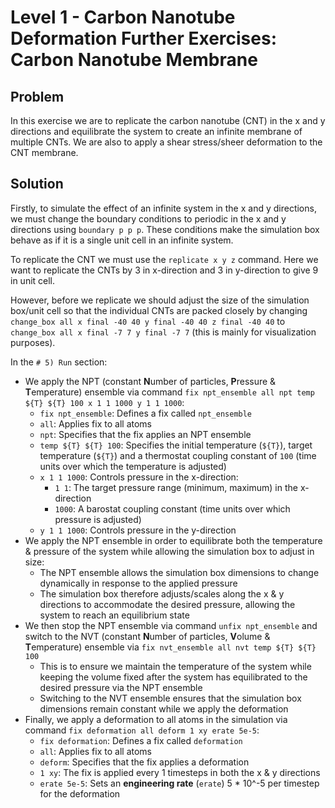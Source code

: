 # Level 1 - Carbon Nanotube Deformation Further Exercises: Carbon Nanotube Membrane

## Problem

In this exercise we are to replicate the carbon nanotube (CNT) in the x and y directions and equilibrate the system to create an infinite membrane of multiple CNTs. We are also to apply a shear stress/sheer deformation to the CNT membrane.

## Solution

Firstly, to simulate the effect of an infinite system in the x and y directions, we must change the boundary conditions to periodic in the x and y directions using `boundary p p p`. These conditions make the simulation box behave as if it is a single unit cell in an infinite system.

To replicate the CNT we must use the `replicate x y z` command. Here we want to replicate the CNTs by 3 in x-direction and 3 in y-direction to give 9 in unit cell.

However, before we replicate we should adjust the size of the simulation box/unit cell so that the individual CNTs are packed closely by changing `change_box all x final -40 40 y final -40 40 z final -40 40` to `change_box all x final -7 7 y final -7 7` (this is mainly for visualization purposes).

In the `# 5) Run` section:
* We apply the NPT (constant **N**umber of particles, **P**ressure & **T**emperature) ensemble via command `fix npt_ensemble all npt temp ${T} ${T} 100 x 1 1 1000 y 1 1 1000`:
  * `fix npt_ensemble`: Defines a fix called `npt_ensemble`
  * `all`: Applies fix to all atoms
  * `npt`: Specifies that the fix applies an NPT ensemble
  * `temp ${T} ${T} 100`: Specifies the initial temperature (`${T}`), target temperature (`${T}`) and a thermostat coupling constant of `100` (time units over which the temperature is adjusted)
  * `x 1 1 1000`: Controls pressure in the x-direction:
    * `1 1`: The target pressure range (minimum, maximum) in the x-direction
    * `1000`: A barostat coupling constant (time units over which pressure is adjusted)
  * `y 1 1 1000`: Controls pressure in the y-direction
* We apply the NPT ensemble in order to equilibrate both the temperature & pressure of the system while allowing the simulation box to adjust in size:
  * The NPT ensemble allows the simulation box dimensions to change dynamically in response to the applied pressure
  * The simulation box therefore adjusts/scales along the x & y directions to accommodate the desired pressure, allowing the system to reach an equilibrium state
* We then stop the NPT ensemble via command `unfix npt_ensemble` and switch to the NVT (constant **N**umber of particles, **V**olume & **T**emperature) ensemble via `fix nvt_ensemble all nvt temp ${T} ${T} 100`
  * This is to ensure we maintain the temperature of the system while keeping the volume fixed after the system has equilibrated to the desired pressure via the NPT ensemble
  * Switching to the NVT ensemble ensures that the simulation box dimensions remain constant while we apply the deformation
* Finally, we apply a deformation to all atoms in the simulation via command `fix deformation all deform 1 xy erate 5e-5`:
  * `fix deformation`: Defines a fix called `deformation`
  * `all`: Applies fix to all atoms
  * `deform`: Specifies that the fix applies a deformation
  * `1 xy`: The fix is applied every 1 timesteps in both the x & y directions
  * `erate 5e-5`: Sets an **engineering rate** (`erate`) 5 * 10^-5 per timestep for the deformation
